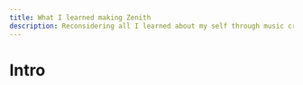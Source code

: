 ```yaml
---
title: What I learned making Zenith
description: Reconsidering all I learned about my self through music creation
---
```


# Intro